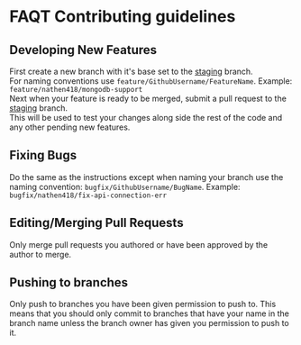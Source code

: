 # FAQT Contributing guidelines

## Developing New Features

First create a new branch with it's base set to the [staging](https://github.com/nathen418/FAQT/tree/staging) branch.  
For naming conventions use `feature/GithubUsername/FeatureName`. Example: `feature/nathen418/mongodb-support`  
Next when your feature is ready to be merged, submit a pull request to the [staging](https://github.com/nathen418/FAQT/tree/staging) branch.  
This will be used to test your changes along side the rest of the code and any other pending new features.

## Fixing Bugs

Do the same as the instructions except when naming your branch use the naming convention: `bugfix/GithubUsername/BugName`. Example: `bugfix/nathen418/fix-api-connection-err`  

## Editing/Merging Pull Requests

Only merge pull requests you authored or have been approved by the author to merge.  

## Pushing to branches

Only push to branches you have been given permission to push to. This means that you should only commit to branches that have your name in the branch name unless the branch owner has given you permission to push to it.

